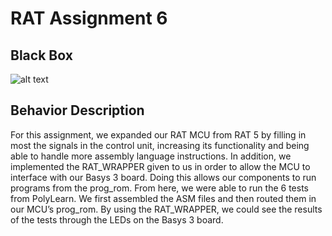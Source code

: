 # RAT Assignment 6

## Black Box
![alt text](https://i.imgur.com/Myb9xGG.png)

## Behavior Description

For this assignment, we expanded our RAT MCU from RAT 5 by filling in most the signals in the control unit, increasing its functionality and being able to handle more assembly language instructions. In addition, we implemented the RAT_WRAPPER given to us in order to allow the MCU to interface with our Basys 3 board. Doing this allows our components to run programs from the prog_rom. From here, we were able to run the 6 tests from PolyLearn. We first assembled the ASM files and then routed them in our MCU’s prog_rom. By using the RAT_WRAPPER, we could see the results of the tests through the LEDs on the Basys 3 board.
